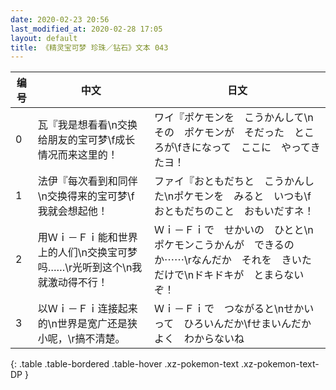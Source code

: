 ```yaml
---
date: 2020-02-23 20:56
last_modified_at: 2020-02-28 17:05
layout: default
title: 《精灵宝可梦 珍珠／钻石》文本 043
---
```

| 编号 | 中文 | 日文 |
| ---- | ---- | ---- |
| 0 | 瓦『我是想看看\n交换给朋友的宝可梦\f成长情况而来这里的！ | ワイ『ポケモンを　こうかんして\nその　ポケモンが　そだった　ところが\fきになって　ここに　やってきたヨ！ |
| 1 | 法伊『每次看到和同伴\n交换得来的宝可梦\f我就会想起他！ | ファイ『おともだちと　こうかんした\nポケモンを　みると　いつも\fおともだちのこと　おもいだすネ！ |
| 2 | 用Ｗｉ－Ｆｉ能和世界上的人们\n交换宝可梦吗……\r光听到这个\n我就激动得不行！ | Ｗｉ－Ｆｉで　せかいの　ひとと\nポケモンこうかんが　できるのか⋯⋯\rなんだか　それを　きいただけで\nドキドキが　とまらないぞ！ |
| 3 | 以Ｗｉ－Ｆｉ连接起来的\n世界是宽广还是狭小呢，\r搞不清楚。 | Ｗｉ－Ｆｉで　つながると\nせかい　って　ひろいんだか\fせまいんだか　よく　わからないね |
{: .table .table-bordered .table-hover .xz-pokemon-text .xz-pokemon-text-DP }